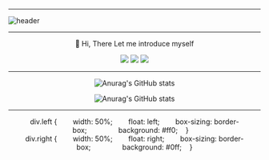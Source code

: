 <hr/>

![header](https://capsule-render.vercel.app/api?type=waving&color=gradient&height=250&section=footer&text=DongDong's%20GitHub&fontSize=30&animation=fadeIn&desc=WELCOME?%20:\)&fontColor=ffffff&customColorList=12)

<hr/>
<div align = 'center'>
  
🙋 Hi, There
Let me introduce myself 
  
<img src="https://img.shields.io/badge/JavaScript-F7DF1E?style=flat-square&logo=JavaScript&logoColor=black"/>
<img src="https://img.shields.io/badge/TypeScript-3178C6?style=flat-square&logo=TypeScript&logoColor=white"/>

<a href="https://ddhun.tistory.com/" target="_blank">
<img src="https://img.shields.io/badge/Blog-09B3AF?style=flat-square&logo=Storyblok&logoColor=white"/>
</a>
  
<hr/>
<div align = 'center'>
  
<div>
  <div width = '50%' , float = 'left' , box-sizing = 'border-box'>
    
![Anurag's GitHub stats](https://github-readme-stats.vercel.app/api?username=agmon5959&include_all_commits=false&show_icons=true&theme=react)
    
  </div>
  
  <div width = '50%', float = 'right'>
    
![Anurag's GitHub stats](https://github-readme-stats.vercel.app/api?username=agmon5959&include_all_commits=false&show_icons=true&theme=react)
    
  </div>
  
</div>
  
  
</div>
<hr/>

  div.left {        width: 50%;        float: left;        box-sizing: border-box;                background: #ff0;    }    
  div.right {        width: 50%;        float: right;        box-sizing: border-box;                background: #0ff;    }
